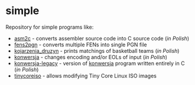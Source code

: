 # simple #
Repository for simple programs like:
* [asm2c](asm2c) - converts assembler source code into C source code (*in Polish*)
* [fens2pgn](fens2pgn) - converts multiple FENs into single PGN file
* [kojarzenia_druzyn](kojarzenia_druzyn) - prints matchings of basketball teams (*in Polish*)
* [konwersja](konwersja) - changes encoding and/or EOLs of input (*in Polish*)
* [konwersja-legacy](konwersja-legacy) - version of [konwersja](konwersja) program written entirely in C (*in Polish*)
* [tinycoreiso](tinycoreiso) - allows modifying Tiny Core Linux ISO images
